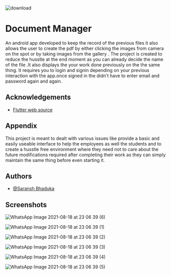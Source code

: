 
![download](https://user-images.githubusercontent.com/63945888/129956372-7ee943dc-347d-4c0d-858f-5ce53dbf6c75.png)


# Document Manager

An android app developed to keep the record of the previous files it 
also allows the user to create the pdf by either clicking the images 
from camera on the spot or by taking images from the gallery . The project
is created to reduce the husstle at the end moment as you can already decide
the name of the file .It also displays the your work done previously on the 
the same thing. It requires you to login and signin depending on your
previous interaction with the app.once signed in the didn't have to enter
email and password again and again.    


## Acknowledgements

 - [Flutter web source](https://flutter.dev/)
  
## Appendix

This project is meant to dealt with various issues like provide a basic 
and easily useable interface to help the employees as well the students and to
create a husstle free environment where they need not to care about the 
future modifications required after completing their work as they can simply 
maintain the same thing before even starting it. 

  
## Authors

- [@Saransh Bhaduka](https://github.com/saransh111)

  
## Screenshots


![WhatsApp Image 2021-08-18 at 23 06 39 (6)](https://user-images.githubusercontent.com/63945888/129957519-dc446a0b-f594-4beb-97b7-5f4f10fac4b2.jpeg)


![WhatsApp Image 2021-08-18 at 23 06 39 (1)](https://user-images.githubusercontent.com/63945888/129957232-45203b14-a299-48b4-93ba-a6249e23cf9e.jpeg)


![WhatsApp Image 2021-08-18 at 23 06 39 (2)](https://user-images.githubusercontent.com/63945888/129957238-3aa37d2a-b477-4790-806e-20208f486055.jpeg)


![WhatsApp Image 2021-08-18 at 23 06 39 (3)](https://user-images.githubusercontent.com/63945888/129957251-c8c5b674-5abb-4e8c-9925-a06d8ea529d7.jpeg)


![WhatsApp Image 2021-08-18 at 23 06 39 (4)](https://user-images.githubusercontent.com/63945888/129957256-ae29c609-843f-42f7-8b03-e15b992bdb30.jpeg)


![WhatsApp Image 2021-08-18 at 23 06 39 (5)](https://user-images.githubusercontent.com/63945888/129957263-4306bfb5-f397-4f1c-bf1f-224200871c67.jpeg)


